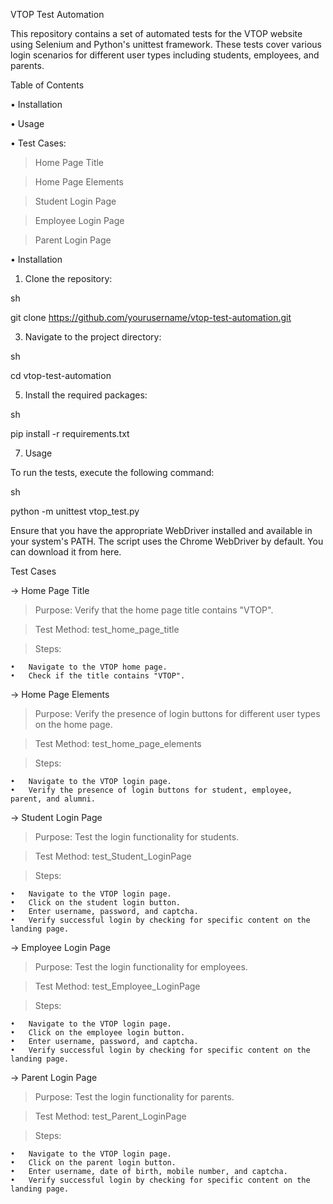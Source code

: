 VTOP Test Automation

This repository contains a set of automated tests for the VTOP website using Selenium and Python's unittest framework. These tests cover various login scenarios for different user types including students, employees, and parents.

Table of Contents

•	Installation

•	Usage

•	Test Cases:

  >	Home Page Title

  >	Home Page Elements

  >	Student Login Page

  >	Employee Login Page

  >	Parent Login Page

•	Installation


1)	Clone the repository:
   
  sh

  git clone https://github.com/yourusername/vtop-test-automation.git

3)	Navigate to the project directory:
   
  sh
  
  cd vtop-test-automation
  
5)	Install the required packages:
   
  sh
  
  pip install -r requirements.txt
  
7)	Usage
   
  To run the tests, execute the following command:
  
  sh
  
  python -m unittest vtop_test.py
  
  Ensure that you have the appropriate WebDriver installed and available in your system's PATH. The script uses the Chrome WebDriver by default. You can download it from here.


Test Cases


->	Home Page Title

  >	Purpose: Verify that the home page title contains "VTOP".
  
  >	Test Method: test_home_page_title
  
  >	Steps:

    •	Navigate to the VTOP home page.
    •	Check if the title contains "VTOP".


->	Home Page Elements

  >	Purpose: Verify the presence of login buttons for different user types on the home page.
  
  >	Test Method: test_home_page_elements
  
  >	Steps:
  
    •	Navigate to the VTOP login page.
    •	Verify the presence of login buttons for student, employee, parent, and alumni.


->	Student Login Page

  >	Purpose: Test the login functionality for students.
  
  >	Test Method: test_Student_LoginPage
  
  >	Steps:
  
    •	Navigate to the VTOP login page.
    •	Click on the student login button.
    •	Enter username, password, and captcha.
    •	Verify successful login by checking for specific content on the landing page.


->	Employee Login Page

  >	Purpose: Test the login functionality for employees.
  
  >	Test Method: test_Employee_LoginPage
  
  >	Steps:
  
    •	Navigate to the VTOP login page.
    •	Click on the employee login button.
    •	Enter username, password, and captcha.
    •	Verify successful login by checking for specific content on the landing page.


->	Parent Login Page

  >	Purpose: Test the login functionality for parents.
  
  >	Test Method: test_Parent_LoginPage
  
  >	Steps:
  
    •	Navigate to the VTOP login page.
    •	Click on the parent login button.
    •	Enter username, date of birth, mobile number, and captcha.
    •	Verify successful login by checking for specific content on the landing page.
